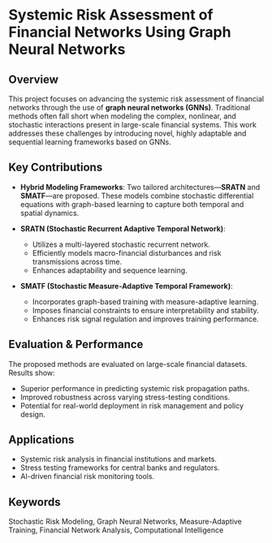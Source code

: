 # Systemic Risk Assessment of Financial Networks Using Graph Neural Networks

## Overview

This project focuses on advancing the systemic risk assessment of financial networks through the use of **graph neural networks (GNNs)**. Traditional methods often fall short when modeling the complex, nonlinear, and stochastic interactions present in large-scale financial systems. This work addresses these challenges by introducing novel, highly adaptable and sequential learning frameworks based on GNNs.

## Key Contributions

- **Hybrid Modeling Frameworks**: Two tailored architectures—**SRATN** and **SMATF**—are proposed. These models combine stochastic differential equations with graph-based learning to capture both temporal and spatial dynamics.
  
- **SRATN (Stochastic Recurrent Adaptive Temporal Network)**:
  - Utilizes a multi-layered stochastic recurrent network.
  - Efficiently models macro-financial disturbances and risk transmissions across time.
  - Enhances adaptability and sequence learning.

- **SMATF (Stochastic Measure-Adaptive Temporal Framework)**:
  - Incorporates graph-based training with measure-adaptive learning.
  - Imposes financial constraints to ensure interpretability and stability.
  - Enhances risk signal regulation and improves training performance.

## Evaluation & Performance

The proposed methods are evaluated on large-scale financial datasets. Results show:

- Superior performance in predicting systemic risk propagation paths.
- Improved robustness across varying stress-testing conditions.
- Potential for real-world deployment in risk management and policy design.

## Applications

- Systemic risk analysis in financial institutions and markets.
- Stress testing frameworks for central banks and regulators.
- AI-driven financial risk monitoring tools.

## Keywords

Stochastic Risk Modeling, Graph Neural Networks, Measure-Adaptive Training, Financial Network Analysis, Computational Intelligence
